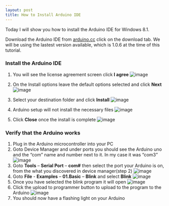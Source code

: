 ```yaml
---
layout: post
title: How to Install Arduino IDE
---
```

Today I will show you how to install the Arduino IDE for Windows 8.1.

Download the Arduino IDE from [arduino.cc](http://arduino.cc/en/Main/Software) click on the download tab.  We will be using the lastest version available, which is 1.0.6 at the time of this tutorial.  

### Install the Arduino IDE

1. You will see the license agreement screen click **I agree**  ![image](../images/arduinoInstall/01licenseAgreement.png)

2. On the Install options leave the default options selected and click **Next**   ![image](../images/arduinoInstall/02InstallOptions.png)
3. Select your destination folder and click **Install**  ![image](../images/arduinoInstall/03DestFolder.png)
4. Arduino setup will not install the necessary files  ![image](../images/arduinoInstall/04Installing.png)
5. Click **Close** once the install is complete  ![image](../images/arduinoInstall/05Complete.png)

### Verify that the  Arduino works

1. Plug in the Arduino microcontroller into your PC
2. Goto Device Manager and under ports you should see the Arduino uno  and the “com” name and number next to it.  In my case it was “com3”  
 ![image](../images/arduinoInstall/comName.png)
3. Goto **Tools** – **Serial Port** – **com#** then select the port your Arduino is on,  from the what you discovered in device manager(step 2)  ![image](../images/arduinoInstall/portSet.png)
4. Goto **File** - **Examples** – **01.Basic** – **Blink** and select **Blink**  ![image](../images/arduinoInstall/selectBlink.png)
5. Once you have selected the blink program it will open  ![image](../images/arduinoInstall/blinkprogram.png)
6. Click the upload to programmer button to upload to the program to the Arduino  ![image](../images/arduinoInstall/uploadProgram.png)
7. You should now have a flashing light on your Arduino 

